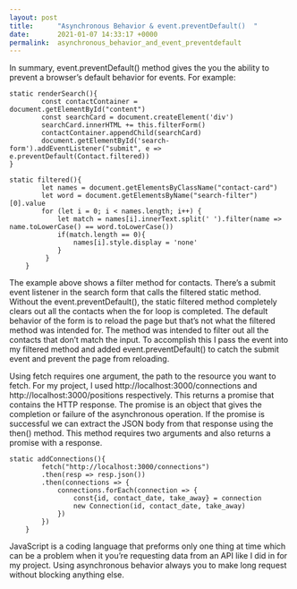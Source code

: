 ```yaml
---
layout: post
title:      "Asynchronous Behavior & event.preventDefault()  "
date:       2021-01-07 14:33:17 +0000
permalink:  asynchronous_behavior_and_event_preventdefault
---
```



In summary, event.preventDefault() method gives the you the ability to prevent a browser’s default behavior for events. For example:

```
static renderSearch(){
        const contactContainer = 			document.getElementById("content")
        const searchCard = document.createElement('div')
        searchCard.innerHTML += this.filterForm()
        contactContainer.appendChild(searchCard)
        document.getElementById('search-form').addEventListener("submit", e => e.preventDefault(Contact.filtered))
}
    
static filtered(){
        let names = document.getElementsByClassName("contact-card")
        let word = document.getElementsByName("search-filter")[0].value
        for (let i = 0; i < names.length; i++) {
            let match = names[i].innerText.split(' ').filter(name => name.toLowerCase() == word.toLowerCase())
            if(match.length == 0){
                names[i].style.display = 'none'
            }
         }
    }
```

The example above shows a filter method for contacts. There’s a submit event listener in the search form that calls the filtered static method.  Without the event.preventDefault(), the static filtered method completely clears out all the contacts when the for loop is completed. The default behavior of the form is to reload the page but that’s not what the filtered method was intended for. The method was intended to filter out all the contacts that don’t match the input. To accomplish this I pass the event into my filtered method and added event.preventDefault() to catch the submit event and prevent the page from reloading. 

Using fetch requires one argument, the path to the resource you want to fetch. For my project, I used http://localhost:3000/connections and http://localhost:3000/positions respectively. This returns a promise that contains the HTTP response. The promise is an object that gives the completion or failure of the asynchronous operation. If the promise is successful we can extract the JSON body from that response using the then() method. This method requires two arguments and  also returns a promise with a response.

```
static addConnections(){
        fetch("http://localhost:3000/connections")
        .then(resp => resp.json())
        .then(connections => {
            connections.forEach(connection => {
                const{id, contact_date, take_away} = connection
                new Connection(id, contact_date, take_away)
            })
        })
    }

```

JavaScript is a coding language that preforms only one thing at time which can be a problem when it you’re requesting data from an API like I did in for my project. Using asynchronous behavior always you to make long request without blocking anything else. 
